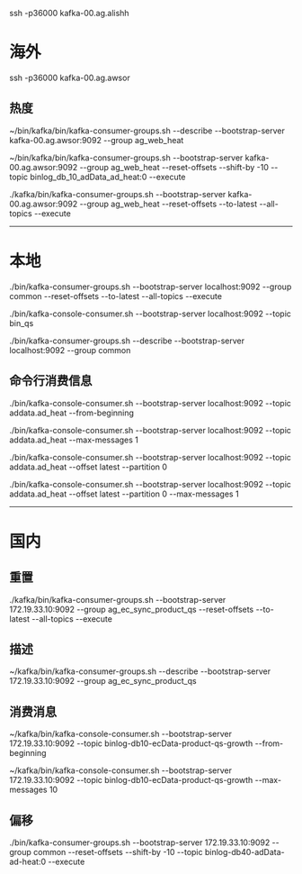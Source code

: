 ssh -p36000 kafka-00.ag.alishh


# 海外
ssh -p36000 kafka-00.ag.awsor


## 热度
~/bin/kafka/bin/kafka-consumer-groups.sh --describe --bootstrap-server kafka-00.ag.awsor:9092 --group ag_web_heat

~/bin/kafka/bin/kafka-consumer-groups.sh --bootstrap-server kafka-00.ag.awsor:9092 --group ag_web_heat --reset-offsets --shift-by -10 --topic binlog_db_10_adData_ad_heat:0 --execute

./kafka/bin/kafka-consumer-groups.sh --bootstrap-server kafka-00.ag.awsor:9092 --group ag_web_heat --reset-offsets --to-latest --all-topics --execute


----
# 本地

./bin/kafka-consumer-groups.sh --bootstrap-server localhost:9092 --group common --reset-offsets --to-latest --all-topics --execute

./bin/kafka-console-consumer.sh --bootstrap-server localhost:9092 --topic bin_qs

./bin/kafka-consumer-groups.sh --describe --bootstrap-server localhost:9092 --group common


## 命令行消费信息

./bin/kafka-console-consumer.sh --bootstrap-server localhost:9092 --topic addata.ad_heat --from-beginning

./bin/kafka-console-consumer.sh --bootstrap-server localhost:9092 --topic addata.ad_heat  --max-messages 1

./bin/kafka-console-consumer.sh --bootstrap-server localhost:9092 --topic addata.ad_heat --offset latest --partition 0 

./bin/kafka-console-consumer.sh --bootstrap-server localhost:9092 --topic addata.ad_heat --offset latest --partition 0 --max-messages 1 


----

# 国内

## 重置
./kafka/bin/kafka-consumer-groups.sh --bootstrap-server 172.19.33.10:9092 --group ag_ec_sync_product_qs --reset-offsets --to-latest --all-topics --execute

## 描述
~/kafka/bin/kafka-consumer-groups.sh --describe --bootstrap-server 172.19.33.10:9092 --group ag_ec_sync_product_qs

## 消费消息
~/kafka/bin/kafka-console-consumer.sh --bootstrap-server 172.19.33.10:9092 --topic binlog-db10-ecData-product-qs-growth --from-beginning

~/kafka/bin/kafka-console-consumer.sh --bootstrap-server 172.19.33.10:9092 --topic binlog-db10-ecData-product-qs-growth --max-messages 10


## 偏移
./bin/kafka-consumer-groups.sh --bootstrap-server 172.19.33.10:9092 --group common --reset-offsets --shift-by -10 --topic binlog-db40-adData-ad-heat:0 --execute


